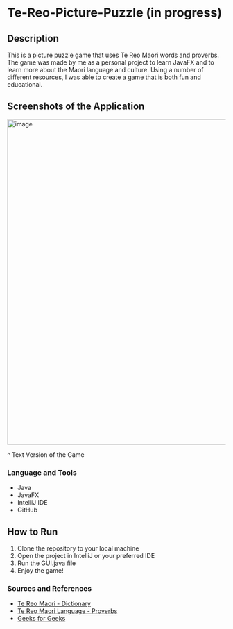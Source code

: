 # Te-Reo-Picture-Puzzle (in progress)

## Description 
This is a picture puzzle game that uses Te Reo Maori words and proverbs. The game was 
made by me as a personal project to learn JavaFX and to learn more about the Maori language and culture.
Using a number of different resources, I was able to create a game that is both fun and educational.

## Screenshots of the Application 
    
<img width="750" alt="image" src="https://github.com/neerajpatel1234/Te-Reo-Picture-Puzzle/assets/114114241/e9cd76bc-7ea8-4539-9603-8f398527847f">
  
 ^ Text Version of the Game 


### Language and Tools 
* Java
* JavaFX
* IntelliJ IDE 
* GitHub

## How to Run 
1. Clone the repository to your local machine
2. Open the project in IntelliJ or your preferred IDE
3. Run the GUI.java file
4. Enjoy the game!


### Sources and References 
* [Te Reo Maori - Dictionary](https://www.maoridictionary.co.nz/)
* [Te Reo Maori Language - Proverbs](https://www.maorilanguage.net/maori-proverbs)
* [Geeks for Geeks](https://www.geeksforgeeks.org/memory-game-in-java/)
